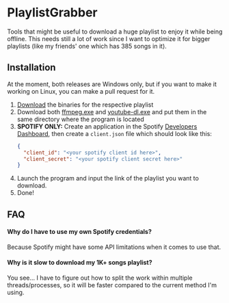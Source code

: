 
# PlaylistGrabber

Tools that might be useful to download a huge playlist to enjoy it while being offline.
This needs still a lot of work since I want to optimize it for bigger playlists (like my friends' one which has 385 songs in it).




## Installation

At the moment, both releases are Windows only, but if you want to make it working on Linux, you can make a pull request for it.

1. [Download](https://github.com/ImLighty/PlaylistGrabber/releases/latest) the binaries for the respective playlist
2. Download both [ffmpeg.exe](https://www.gyan.dev/ffmpeg/builds/ffmpeg-git-essentials.7z) and [youtube-dl.exe](https://youtube-dl.org/downloads/latest/youtube-dl.exe) and put them in the same directory
   where the program is located
3. **SPOTIFY ONLY:** Create an application in the Spotify [Developers Dashboard](https://developer.spotify.com/dashboard/applications),
   then create a `client.json` file which should look like this:
   ```json
   {
     "client_id": "<your spotify client id here>",
     "client_secret": "<your spotify client secret here>"
   }
   ```
4. Launch the program and input the link of the playlist you want to download.
5. Done!
## FAQ

#### Why do I have to use my own Spotify credentials?

Because Spotify might have some API limitations when it comes to use that.

#### Why is it slow to download my 1K+ songs playlist?

You see... I have to figure out how to split the work within multiple threads/processes,
so it will be faster compared to the current method I'm using.

